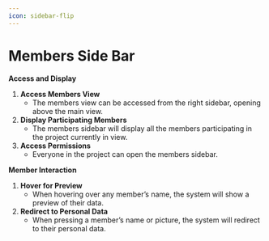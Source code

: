 ```yaml
---
icon: sidebar-flip
---
```


# Members Side Bar

**Access and Display**

1. **Access Members View**
   * The members view can be accessed from the right sidebar, opening above the main view.
2. **Display Participating Members**
   * The members sidebar will display all the members participating in the project currently in view.
3. **Access Permissions**
   * Everyone in the project can open the members sidebar.

**Member Interaction**

1. **Hover for Preview**
   * When hovering over any member’s name, the system will show a preview of their data.
2. **Redirect to Personal Data**
   * When pressing a member’s name or picture, the system will redirect to their personal data.
